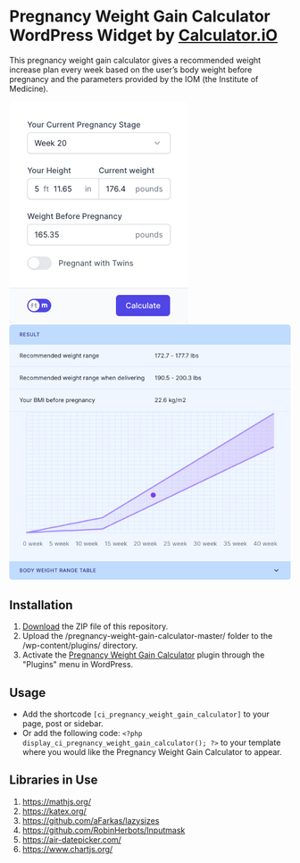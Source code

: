 # Pregnancy Weight Gain Calculator WordPress Widget by [Calculator.iO](https://www.calculator.io/ "Calculator.iO Homepage")

This pregnancy weight gain calculator gives a recommended weight increase plan every week based on the user’s body weight before pregnancy and the parameters provided by the IOM (the Institute of Medicine).

![Pregnancy Weight Gain Calculator Input Form](/assets/images/screenshot-1.png "Pregnancy Weight Gain Calculator Input Form")
![Pregnancy Weight Gain Calculator Calculation Results](/assets/images/screenshot-2.png "Pregnancy Weight Gain Calculator Calculation Results")

## Installation

1. [Download](https://github.com/pub-calculator-io/age-calculator/archive/refs/heads/master.zip) the ZIP file of this repository.
2. Upload the /pregnancy-weight-gain-calculator-master/ folder to the /wp-content/plugins/ directory.
3. Activate the [Pregnancy Weight Gain Calculator](https://www.calculator.io/pregnancy-weight-gain-calculator/ "Pregnancy Weight Gain Calculator Homepage") plugin through the "Plugins" menu in WordPress.

## Usage
* Add the shortcode `[ci_pregnancy_weight_gain_calculator]` to your page, post or sidebar.
* Or add the following code: `<?php display_ci_pregnancy_weight_gain_calculator(); ?>` to your template where you would like the Pregnancy Weight Gain Calculator to appear.

## Libraries in Use
1. https://mathjs.org/
2. https://katex.org/
3. https://github.com/aFarkas/lazysizes
4. https://github.com/RobinHerbots/Inputmask
5. https://air-datepicker.com/
6. https://www.chartjs.org/

